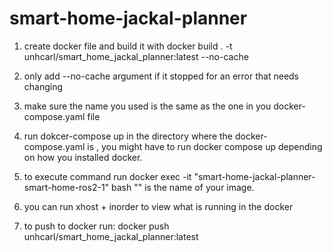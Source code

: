 # smart-home-jackal-planner

1) create docker file and build it with docker build . -t unhcarl/smart_home_jackal_planner:latest --no-cache 

2) only add --no-cache argument if it stopped for an error that needs changing 
3) make sure the name you used is the same as the one in you docker-compose.yaml file
4) run dokcer-compose up in the directory where the docker-compose.yaml is , you might have to run docker compose up depending on how you installed docker.
5) to execute command run docker exec -it "smart-home-jackal-planner-smart-home-ros2-1" bash
"" is the name of your image.
6) you can run xhost + inorder to view what is running in the docker
7) to push to docker run: docker push unhcarl/smart_home_jackal_planner:latest
